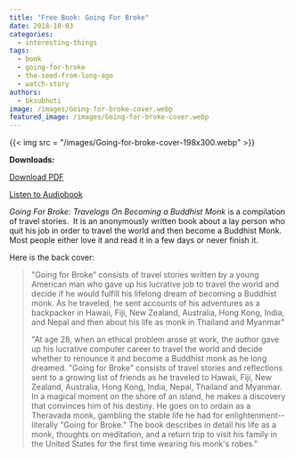 ```yaml
---
title: "Free Book: Going For Broke"
date: 2018-10-03
categories: 
  - interesting-things
tags: 
  - book
  - going-for-broke
  - the-seed-from-long-ago
  - watch-story
authors: 
  - bksubhuti
image: /images/Going-for-broke-cover.webp
featured_image: /images/Going-for-broke-cover.webp
---
```


{{< img src = "/images/Going-for-broke-cover-198x300.webp" >}}

**Downloads:**

[Download PDF](https://americanmonk.org/going-for-broke-travelogs-on-becoming-a-buddhist-monk.pdf)

[Listen to Audiobook](https://archive.org/details/17GoingForBrokeTravelogsOnBecomingABuddhistMonk)



_Going For Broke: Travelogs On Becoming a Buddhist Monk_ is a compilation of travel stories.  It is an anonymously written book about a lay person who quit his job in order to travel the world and then become a Buddhist Monk.  Most people either love it and read it in a few days or never finish it.

Here is the back cover:

> "Going for Broke" consists of travel stories written by a young American man who gave up his lucrative job to travel the world and decide if he would fulfill his lifelong dream of becoming a Buddhist monk. As he traveled, he sent accounts of his adventures as a backpacker in Hawaii, Fiji, New Zealand, Australia, Hong Kong, India, and Nepal and then about his life as monk in Thailand and Myanmar"
> 
> "At age 28, when an ethical problem arose at work, the author gave up his lucrative computer career to travel the world and decide whether to renounce it and become a Buddhist monk as he long dreamed. "Going for Broke" consists of travel stories and reflections sent to a growing list of friends as he traveled to Hawaii, Fiji, New Zealand, Australia, Hong Kong, India, Nepal, Thailand and Myanmar. In a magical moment on the shore of an island, he makes a discovery that convinces him of his destiny. He goes on to ordain as a Theravada monk, gambling the stable life he had for enlightenment-- literally "Going for Broke." The book describes in detail his life as a monk, thoughts on meditation, and a return trip to visit his family in the United States for the first time wearing his monk's robes."
